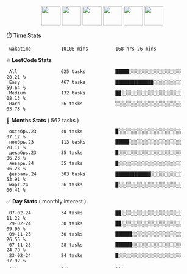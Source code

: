 <div align="center"><img src="https://assets.leetcode.com/static_assets/marketing/2024-50-lg.png" width="50" height="50"> <img src="https://assets.leetcode.com/static_assets/marketing/lg50.png" width="50" height="50"> <img src="https://leetcode.com/static/images/badges/dcc-2024-2.png" width="50" height="50"> <img src="https://leetcode.com/static/images/badges/dcc-2024-1.png" width="50" height="50"> <img src="https://leetcode.com/static/images/badges/dcc-2023-12.png" width="50" height="50"> <img src="https://leetcode.com/static/images/badges/dcc-2023-11.png" width="50" height="50"> </div>

⏱️ **Time Stats**
```text
 wakatime           10106 mins          168 hrs 26 mins     
```

🔥 **LeetCode Stats**
```text
 All                625 tasks           █████░░░░░░░░░░░░░░░░░░░  20.21 %             
 Easy               467 tasks           ██████████████░░░░░░░░░░  59.64 %             
 Medium             132 tasks           ██░░░░░░░░░░░░░░░░░░░░░░  08.13 %             
 Hard               26 tasks            ░░░░░░░░░░░░░░░░░░░░░░░░  03.78 %             
```

👊 **Months Stats** ( 562 tasks )
```text
 октябрь.23         40 tasks            █░░░░░░░░░░░░░░░░░░░░░░░  07.12 %             
 ноябрь.23          113 tasks           █████░░░░░░░░░░░░░░░░░░░  20.11 %             
 декабрь.23         35 tasks            █░░░░░░░░░░░░░░░░░░░░░░░  06.23 %             
 январь.24          35 tasks            █░░░░░░░░░░░░░░░░░░░░░░░  06.23 %             
 февраль.24         303 tasks           █████████████░░░░░░░░░░░  53.91 %             
 март.24            36 tasks            █░░░░░░░░░░░░░░░░░░░░░░░  06.41 %             
```

✅ **Day Stats** ( monthly interest )
```text
 07-02-24           34 tasks            ██░░░░░░░░░░░░░░░░░░░░░░  11.22 %             
 29-02-24           30 tasks            ██░░░░░░░░░░░░░░░░░░░░░░  09.90 %             
 09-11-23           30 tasks            ██████░░░░░░░░░░░░░░░░░░  26.55 %             
 07-11-23           28 tasks            ██████░░░░░░░░░░░░░░░░░░  24.78 %             
 23-02-24           24 tasks            █░░░░░░░░░░░░░░░░░░░░░░░  07.92 %             
 ...                ...                 ...                 
```

